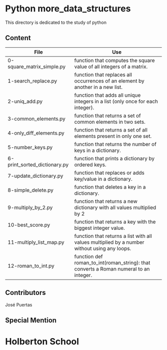 # Python more_data_structures

This directory is dedicated to the study of python

## Content

|File|Use|
|----------------|----------------------------------|
|0-square_matrix_simple.py|function that computes the square value of all integers of a matrix.|
|1-search_replace.py|function that replaces all occurrences of an element by another in a new list.|
|2-uniq_add.py|function that adds all unique integers in a list (only once for each integer).|
|3-common_elements.py|function that returns a set of common elements in two sets.|
|4-only_diff_elements.py|function that returns a set of all elements present in only one set.|
|5-number_keys.py|function that returns the number of keys in a dictionary.|
|6-print_sorted_dictionary.py|function that prints a dictionary by ordered keys.|
|7-update_dictionary.py|function that replaces or adds key/value in a dictionary.|
|8-simple_delete.py|function that deletes a key in a dictionary.|
|9-multiply_by_2.py|function that returns a new dictionary with all values multiplied by 2|
|10-best_score.py|function that returns a key with the biggest integer value.|
|11-multiply_list_map.py|function that returns a list with all values multiplied by a number without using any loops.|
|12-roman_to_int.py|function def roman_to_int(roman_string): that converts a Roman numeral to an integer.|

## Contributors

José Puertas

## Special Mention

# Holberton School
